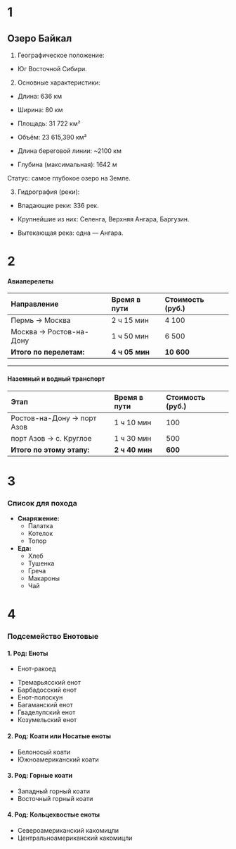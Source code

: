 

# 1
## Озеро Байкал

1. Географическое положение:

* Юг Восточной Сибири.

2. Основные характеристики:

* Длина: 636 км

* Ширина: 80 км

* Площадь: 31 722 км²

* Объём: 23 615,390 км³

* Длина береговой линии: ~2100 км

* Глубина (максимальная): 1642 м

Статус: самое глубокое озеро на Земле.

3. Гидрография (реки):

* Впадающие реки: 336 рек.

* Крупнейшие из них: Селенга, Верхняя Ангара, Баргузин.

* Вытекающая река: одна — Ангара.



# 2
#### Авиаперелеты
| Направление                 | Время в пути | Стоимость (руб.) |
| :-------------------------- | :----------- | :--------------- |
| Пермь → Москва              | 2 ч 15 мин   | 4 100            |
| Москва → Ростов-на-Дону     | 1 ч 50 мин   | 6 500            |
| **Итого по перелетам:**     | **4 ч 05 мин** | **10 600**       |

---

#### Наземный и водный транспорт
| Этап                         | Время в пути | Стоимость (руб.) |
| :--------------------------- | :----------- | :--------------- |
| Ростов-на-Дону → порт Азов   | 1 ч 10 мин   | 100              |
| порт Азов → с. Круглое       |  1 ч 30 мин   | 500              |
| **Итого по этому этапу:**    | **2 ч 40 мин** | **600**        |



# 3
### Список для похода
* **Снаряжение:**
    *   Палатка
    *   Котелок
    *   Топор
* **Еда:**
    *   Хлеб
    *   Тушенка
    *   Греча
    *   Макароны
    *   Чай

# 4
### Подсемейство Енотовые

#### 1. Род: Еноты
* Енот-ракоед
- Тремарьясский енот
- Барбадосский енот
- Енот-полоскун
- Багаманский енот
- Гваделупский енот
- Козумельский енот

#### 2. Род: Коати или Носатые еноты
- Белоносый коати
- Южноамериканский коати

#### 3. Род: Горные коати 
- Западный горный коати
- Восточный горный коати

#### 4. Род: Кольцехвостые еноты 
- Североамериканский какомицли
- Центральноамериканский какомицли


